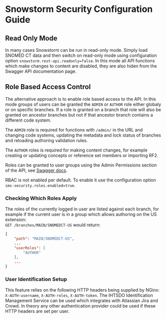 # Snowstorm Security Configuration Guide

## Read Only Mode
In many cases Snowstorm can be run in read-only mode. Simply load SNOMED CT data and then switch on read-only mode using configuration option `snowstorm.rest-api.readonly=false`.
In this mode all API functions which make changes to content are disabled, they are also hiden from the Swagger API documentation page.

## Role Based Access Control
The alternative approach is to enable role based access to the API. In this mode groups of users can be granted the `ADMIN` or `AUTHOR` role either globaly or on specific branches.
If a role is granted on a branch that role will also be granted on ancestor branches but not if that ancestor branch contains a different code system.

The `ADMIN` role is required for functions with `/admin/` in the URL and changing code systems, updating the metadata and lock status of branches and reloading authoring validation rules.

The `AUTHOR` roles is required for making content changes, for example creating or updating concepts or reference set members or importing RF2.

Roles can be granted to user groups using the Admin Permissions section of the API, see [Swagger docs](http://localhost:8080/).

RBAC is not enabled per default. To enable it use the configuration option `ims-security.roles.enabled=true`.

### Checking Which Roles Apply
The roles of the currently logged in user are listed against each branch, for example if the current user is in a group which allows authoring on the US extension:  
`GET /branches/MAIN/SNOMEDCT-US`  would return:
```json
{
    "path": "MAIN/SNOMEDCT-US",
    ...
    "userRoles": [
        "AUTHOR"
    ],
    ...
}
```

### User Identification Setup
This feature relies on the following HTTP headers being supplied by NGinx: `X-AUTH-username`, `X-AUTH-roles`, `X-AUTH-token`. 
The IHTSDO Identification Management Service can be used which integrates with Atlassian Jira and Crowd. In theory any other authentication provider could be used if these HTTP headers are set per user.
